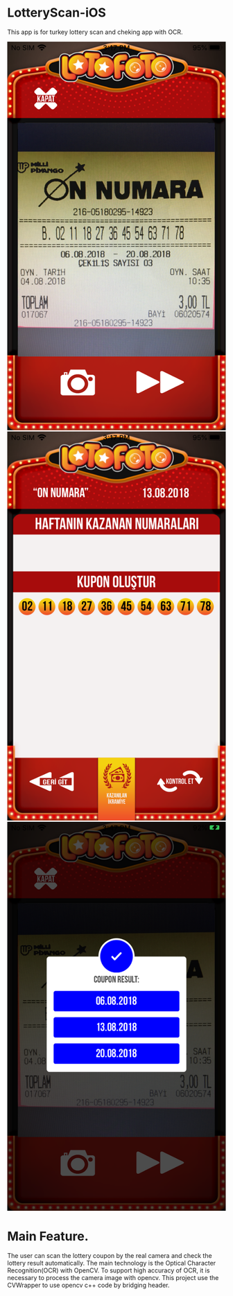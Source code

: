 # LotteryScan-iOS
 This app is for turkey lottery scan and cheking app with OCR.
 
 ![Main](images/IMG_0314.png?raw=true "Image1") ![Image2](images/IMG_0315.png?raw=true "Image2") ![Image3](images/IMG_0316.png?raw=true "Image3")

 
 # Main Feature.
 The user can scan the lottery coupon by the real camera and check the lottery result automatically.
 The main technology is the Optical Character Recognition(OCR) with OpenCV.
 To support high accuracy of OCR, it is necessary to process the camera image with opencv.
 This project use the CVWrapper to use opencv c++ code by bridging header.
 
 


